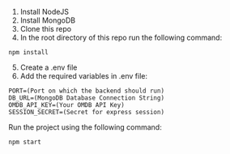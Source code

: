1. Install NodeJS
2. Install MongoDB
3. Clone this repo
4. In the root directory of this repo run the following command:
```
npm install
```
5. Create a .env file
6. Add the required variables in .env file:
```
PORT=(Port on which the backend should run)
DB_URL=(MongoDB Database Connection String)
OMDB_API_KEY=(Your OMDB API Key)
SESSION_SECRET=(Secret for express session)
```
Run the project using the following command:
```
npm start
```
